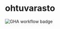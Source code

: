 # ohtuvarasto

![GHA workflow badge](https://github.com/MegafoS/ohtuvarasto/workflows/CI/badge.svg)
